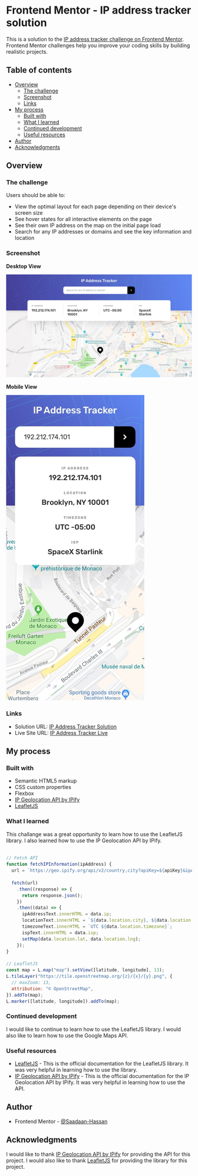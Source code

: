 # Frontend Mentor - IP address tracker solution

This is a solution to the [IP address tracker challenge on Frontend Mentor](https://www.frontendmentor.io/challenges/ip-address-tracker-I8-0yYAH0). Frontend Mentor challenges help you improve your coding skills by building realistic projects.

## Table of contents

- [Overview](#overview)
  - [The challenge](#the-challenge)
  - [Screenshot](#screenshot)
  - [Links](#links)
- [My process](#my-process)
  - [Built with](#built-with)
  - [What I learned](#what-i-learned)
  - [Continued development](#continued-development)
  - [Useful resources](#useful-resources)
- [Author](#author)
- [Acknowledgments](#acknowledgments)


## Overview

### The challenge

Users should be able to:

- View the optimal layout for each page depending on their device's screen size
- See hover states for all interactive elements on the page
- See their own IP address on the map on the initial page load
- Search for any IP addresses or domains and see the key information and location

### Screenshot

**Desktop View**

![](./design/desktop-design.jpg)

**Mobile View**

![](./design/mobile-design.jpg)

### Links

- Solution URL: [IP Address Tracker Solution](https://your-solution-url.com)
- Live Site URL: [IP Address Tracker Live](https://your-live-site-url.com)

## My process

### Built with

- Semantic HTML5 markup
- CSS custom properties
- Flexbox
- [IP Geolocation API by IPify](https://geo.ipify.org/)
- [LeafletJS](https://leafletjs.com/)

### What I learned

This challange was a great opportunity to learn how to use the LeafletJS library. I also learned how to use the IP Geolocation API by IPify.

```js

// Fetch API
function fetchIPInformation(ipAddress) {
  url = `https://geo.ipify.org/api/v2/country,city?apiKey=${apiKey}&ipAddress=${ipAddress}`;

  fetch(url)
    .then((response) => {
      return response.json();
    })
    .then((data) => {
      ipAddressText.innerHTML = data.ip;
      locationText.innerHTML = `${data.location.city}, ${data.location.country} ${data.location.postalCode}`;
      timezoneText.innerHTML = `UTC ${data.location.timezone}`;
      ispText.innerHTML = data.isp;
      setMap(data.location.lat, data.location.lng);
    });
}

// LeafletJS
const map = L.map("map").setView([latitude, longitude], 13);
L.tileLayer("https://tile.openstreetmap.org/{z}/{x}/{y}.png", {
  // maxZoom: 13,
  attribution: "© OpenStreetMap",
}).addTo(map);
L.marker([latitude, longitude]).addTo(map);
```

### Continued development

I would like to continue to learn how to use the LeafletJS library. I would also like to learn how to use the Google Maps API.

### Useful resources

- [LeafletJS](https://leafletjs.com/) - This is the official documentation for the LeafletJS library. It was very helpful in learning how to use the library.
- [IP Geolocation API by IPify](https://geo.ipify.org/) - This is the official documentation for the IP Geolocation API by IPify. It was very helpful in learning how to use the API.

## Author

- Frontend Mentor - [@Saadaan-Hassan](https://www.frontendmentor.io/profile/Saadaan-Hassan)

## Acknowledgments

I would like to thank [IP Geolocation API by IPify](https://geo.ipify.org/) for providing the API for this project. I would also like to thank [LeafletJS](https://leafletjs.com/) for providing the library for this project.
